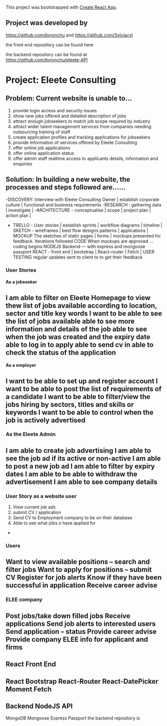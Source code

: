 This project was bootstrapped with [Create React App](https://github.com/facebookincubator/create-react-app).

## Project was developed by 
https://github.com/byronchu
and
https://github.com/Sylviacyl

>
the front end repository can be found here
>
the backend repository can be found at https://github.com/byronchu/eleete-API
>
# Project: Eleete Consulting
## Problem:  Current website is unable to…
1. provide login access and security issues
2.  show new jobs offered and detailed description of jobs
3. attract enough jobseekers to match job scope required by industry 
4. attract wider talent management services from companies needing outsourcing training of staff
5. create application profiles and tracking applications for jobseekers 
6. provide information of services offered by Eleete Consulting
7. offer online job applications
8. offer online application status
9. offer admin staff realtime access to applicants details, information and enquiries
## Solution:  In building a new website, the processes and steps followed are……
-DISCOVERY:  Interview with Eleete Consulting Owner | establish corporate culture | functional and business requirements
-RESEARCH : gathering data | investigate | 
-ARCHITECTURE - conceptualise | scope | project plan | action plan |
- TRELLO - User stories | establish sprints | workflow diagrams | timeline | 
SKETCH - wireframes | best flow designs patterns | applications | 
MOCKUP 
The sketches of static pages | forms | mockups presented for feedback. Iterations followed 
CODE
When mockups are approved …coding begins
NODEJS Backend — with express and mongoose passport
REACT - front end |  bootstrap | React-router | Fetch |
USER TESTING
 regular updates sent to client to to get their feedback
### User Stories
#### As a jobseeker
I am able to filter on Eleete Homepage to view thew list of jobs available according to location, sector and title key words
I want to be able to see the list of jobs available
able to see more information and details of the job
able to see when the job was created and the expiry date
able to log in to apply
able to send cv in
able to check the status of the application
-
#### As a employer
I want to be able to set up and register account
I want to be able to post the list of requirements of a candidate
I want to be able to filter/view the jobs hiring by sectors, titles and skills or keywords
I want to be able to control when the job is actively advertised
-
### As the Eleete Admin
I am able to create job advertising
I am able to see the job ad if its active or non-active
I am able to post a new job ad
I am able to filter by expiry dates
I am able to be able to withdraw the advertisement
I am able to see company details
-
### User Story as a website user
1. View current job ads
2. submit CV / application
3. Send CV to Employment company to be on their database
4. Able to see what jobs o have applied for
-
### Users
Want to view available positions – search and filter jobs
Want to apply for positions – submit CV
Register for job alerts
Know if they have been successful in application
Receive career advise
-
### ELEE company
Post jobs/take down filled jobs
Receive applications
Send job alerts to interested users
Send application – status
Provide career advise
Provide company ELEE info for applicant and firms
-
## React Front End 
React Bootstrap
React-Router
React-DatePicker
Moment
Fetch
-
## Backend NodeJS API
MongoDB
Mongoose
Express
Passport
the backend repository is 
  
